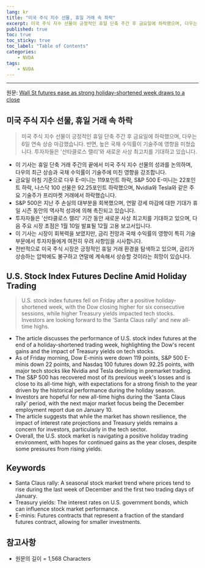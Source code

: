 ```yaml
---
lang: kr
title: "미국 주식 지수 선물, 휴일 거래 속 하락"
excerpt: 미국 주식 지수 선물이 긍정적인 휴일 단축 주간 후 금요일에 하락했으며, 다우는 6일 연속 상승 마감했습니다. 반면, 높은 국채 수익률이 기술주에 영향을 미쳤습니다. 투자자들은 '산타클로스 랠리'와 새로운 사상 최고치를 기대하고 있습니다.
published: true
toc: true
toc_sticky: true
toc_label: "Table of Contents"
categories:
    - NVDA
tags:
    - NVDA
---
```


---

  원문: [Wall St futures ease as strong holiday-shortened week draws to a close](https://www.investing.com/news/economy-news/wall-st-futures-ease-as-strong-holidayshortened-week-draws-to-a-close-3789678)

## 미국 주식 지수 선물, 휴일 거래 속 하락

> 미국 주식 지수 선물이 긍정적인 휴일 단축 주간 후 금요일에 하락했으며, 다우는 6일 연속 상승 마감했습니다. 반면, 높은 국채 수익률이 기술주에 영향을 미쳤습니다. 투자자들은 '산타클로스 랠리'와 새로운 사상 최고치를 기대하고 있습니다.


- 이 기사는 휴일 단축 거래 주간의 끝에서 미국 주식 지수 선물의 성과를 논의하며, 다우의 최근 상승과 국채 수익률이 기술주에 미친 영향을 강조합니다.
- 금요일 아침 기준으로 다우 E-미니는 119포인트 하락, S&P 500 E-미니는 22포인트 하락, 나스닥 100 선물은 92.25포인트 하락했으며, Nvidia와 Tesla와 같은 주요 기술주가 프리마켓 거래에서 하락했습니다.
- S&P 500은 지난 주 손실의 대부분을 회복했으며, 연말 강세 마감에 대한 기대가 휴일 시즌 동안의 역사적 성과에 의해 촉진되고 있습니다.
- 투자자들은 '산타클로스 랠리' 기간 동안 새로운 사상 최고치를 기대하고 있으며, 다음 주요 시장 초점은 1월 10일 발표될 12월 고용 보고서입니다.
- 이 기사는 시장이 회복력을 보였지만, 금리 전망과 국채 수익률의 영향이 특히 기술 부문에서 투자자들에게 여전히 우려 사항임을 시사합니다.
- 전반적으로 미국 주식 시장은 긍정적인 휴일 거래 환경을 탐색하고 있으며, 금리가 상승하는 압박에도 불구하고 연말에 계속해서 상승할 것이라는 희망이 있습니다.

## U.S. Stock Index Futures Decline Amid Holiday Trading

> U.S. stock index futures fell on Friday after a positive holiday-shortened week, with the Dow closing higher for six consecutive sessions, while higher Treasury yields impacted tech stocks. Investors are looking forward to the 'Santa Claus rally' and new all-time highs.


- The article discusses the performance of U.S. stock index futures at the end of a holiday-shortened trading week, highlighting the Dow's recent gains and the impact of Treasury yields on tech stocks.
- As of Friday morning, Dow E-minis were down 119 points, S&P 500 E-minis down 22 points, and Nasdaq 100 futures down 92.25 points, with major tech stocks like Nvidia and Tesla declining in premarket trading.
- The S&P 500 has recovered most of its previous week's losses and is close to its all-time high, with expectations for a strong finish to the year driven by the historical performance during the holiday season.
- Investors are hopeful for new all-time highs during the 'Santa Claus rally' period, with the next major market focus being the December employment report due on January 10.
- The article suggests that while the market has shown resilience, the impact of interest rate projections and Treasury yields remains a concern for investors, particularly in the tech sector.
- Overall, the U.S. stock market is navigating a positive holiday trading environment, with hopes for continued gains as the year closes, despite some pressures from rising yields.

## Keywords

- Santa Claus rally: A seasonal stock market trend where prices tend to rise during the last week of December and the first two trading days of January.
- Treasury yields: The interest rates on U.S. government bonds, which can influence stock market performance.
- E-minis: Futures contracts that represent a fraction of the standard futures contract, allowing for smaller investments.

## 참고사항

- 원문의 길이 = 1,568 Characters

